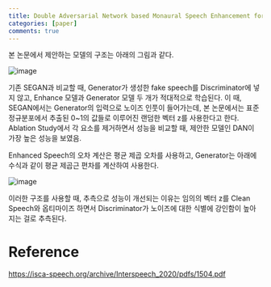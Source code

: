 ```yaml
---
title: Double Adversarial Network based Monaural Speech Enhancement for Robust Speech Recognition (ISCA 2020)
categories: [paper]
comments: true
---
```

본 논문에서 제안하는 모델의 구조는 아래의 그림과 같다.

![image](https://user-images.githubusercontent.com/33983084/108619929-954b6100-746b-11eb-8e67-9198449b4ac3.png) 

기존 SEGAN과 비교할 때, Generator가 생성한 fake speech를 Discriminator에 넣지 않고, Enhance 모델과 Generator 모델 두 개가 적대적으로 학습된다. 이 때, SEGAN에서는 Generator의 입력으로 노이즈 인풋이 들어가는데, 본 논문에서는 표준 정규분포에서 추출된 0~1의 값들로 이루어진 랜덤한 벡터 z를 사용한다고 한다. Ablation Study에서 각 요소를 제거하면서 성능을 비교할 때, 제안한 모델인 DAN이 가장 높은 성능을 보였음.

Enhanced Speech의 오차 계산은 평균 제곱 오차를 사용하고, Generator는 아래에 수식과 같이 평균 제곱근 편차를 계산하여 사용한다.

![image](https://user-images.githubusercontent.com/33983084/108620034-76010380-746c-11eb-897e-987e805d5500.png)

이러한 구조를 사용할 때, 추측으로 성능이 개선되는 이유는 임의의 벡터 z를 Clean Speech와 옵티마이즈 하면서 Discriminator가 노이즈에 대한 식별에 강인함이 높아지는 걸로 추측된다.



# Reference

https://isca-speech.org/archive/Interspeech_2020/pdfs/1504.pdf
